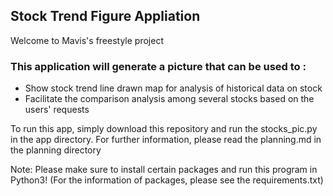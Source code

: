 ## Stock Trend Figure Appliation

Welcome to Mavis's freestyle project

### This application will generate a picture that can be used to :
*  Show stock trend line drawn map for analysis of historical data on stock 
*  Facilitate the comparison analysis among several stocks based on the users' requests

To run this app, simply download this repository and run the stocks_pic.py in the app directory.
For further information, please read the planning.md in the planning directory

Note: Please make sure to install certain packages and run this program in Python3!
(For the information of packages, please see the requirements.txt)
